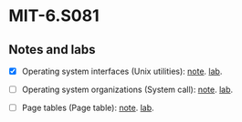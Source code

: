 # MIT-6.S081

## Notes and labs

- [x] Operating system interfaces (Unix utilities): [note](https://github.com/Bowser1704/MIT-6.S081/blob/master/notes/operating-system-interfaces.md). [lab](https://github.com/Bowser1704/MIT-6.S081/blob/master/labs/unix-utilities).

- [ ] Operating system organizations (System call): [note](https://github.com/Bowser1704/MIT-6.S081/blob/master/notes/operating-system-organizations.md). [lab](https://github.com/Bowser1704/MIT-6.S081/blob/master/labs/system-call).

- [ ] Page tables (Page table): [note](https://github.com/Bowser1704/MIT-6.S081/blob/master/notes/page-tables.md). [lab](https://github.com/Bowser1704/MIT-6.S081/blob/master/labs/page-tables).

